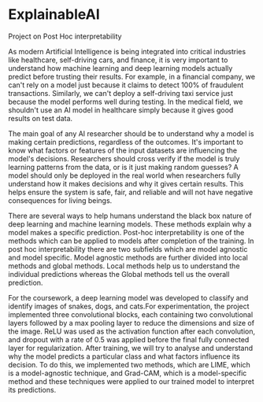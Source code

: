 # ExplainableAI
Project on Post Hoc interpretability

As modern Artificial Intelligence is being integrated into critical industries like healthcare, self-driving cars, and finance, it is very important to understand how machine learning and deep learning models actually predict before trusting their results. For example, in a financial company, we can't rely on a model just because it claims to detect 100% of fraudulent transactions. Similarly, we can't deploy a self-driving taxi service just because the model performs well during testing. In the medical field, we shouldn't use an AI model in healthcare simply because it gives good results on test data.

The main goal of any AI researcher should be to understand why a model is making certain predictions, regardless of the outcomes. It's important to know what factors or features of the input datasets  are influencing the model's decisions. Researchers should cross verify if the model is truly learning patterns from the data, or is it just making random guesses? A model should only be deployed in the real world when researchers fully understand how it makes decisions and why it gives certain results. This helps ensure the system is safe, fair, and reliable and will not have negative consequences for living beings.

There are several ways to help humans understand the black box nature of deep learning and machine learning models. These methods explain why a model makes a specific prediction. Post-hoc interpretability is one of the methods which can be applied to models after completion of the training. In post hoc interpretability there are two subfields which are model agnostic and model specific. Model agnostic methods are further divided into local methods and global methods. Local methods help us to understand the individual predictions whereas the Global methods tell us the overall prediction.

For the coursework, a deep learning model was developed to classify and identify images of snakes, dogs, and cats.For experimentation, the project implemented three convolutional blocks, each containing two convolutional layers followed by a max pooling layer to reduce the dimensions and size of the image. ReLU was used as the activation function after each convolution, and dropout with a rate of 0.5 was applied before the final fully connected layer for regularization. After training, we will try to analyse and understand why the model predicts a particular class and what factors influence its decision. To do this, we implemented two methods, which are LIME, which is a model-agnostic technique, and Grad-CAM, which is a model-specific method and these techniques were applied to our trained model to interpret its predictions. 


